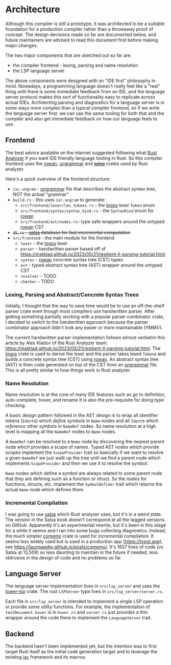 # Architecture

Although this compiler is still a prototype, it was architected to be a suitable foundation for a production compiler rather than a throwaway proof of concept. The design decisions made so far are documented below,
and future maintainers are advised to read this document first before making major changes.

The two major components that are sketched out so far are:
- the compiler frontend - lexing, parsing and name resolution
- the LSP language server 

The above components were designed with an "IDE first" philosophy in mind. 
Nowadays, a programming language doesn't really feel like a "real" thing until there is some immediate feedback from an IDE, and the language server protocol makes this sort of functionality easy to replicate across actual IDEs.
Architecting parsing and diagnostics for a language server is in some ways more complex than a typical compiler frontend, 
so if we write the language server first, we can use the same tooling for both that and the compiler 
and also get immediate feedback on how our language feels to use.

## Frontend

The best advice available on the internet suggested following what [Rust Analyzer](https://github.com/rust-lang/rust-analyzer)
if you want IDE friendly language tooling in Rust.
So this compiler frontend uses the [rowan](https://docs.rs/rowan), [ungrammar](https://docs.rs/ungrammar) and ~~[salsa](https://docs.rs/salsa)~~
crates used by Rust analyzer.

Here's a quick overview of the frontend structure:
* `ixc.ungram` - [ungrammar](https://docs.rs/ungrammar) file that describes the abstract syntax tree, NOT the actual "grammar"
* `build.rs` - this uses `ixc.ungram` to generate:
    * `src/frontend/lexer/lex_tokens.rs` - the [logos](https://docs.rs/logos) lexer `Token` enum
    * `src/frontend/syntax/syntax_kind.rs` - the `SyntaxKind` enum for [rowan](https://docs.rs/rowan)
    * `src/frontend/ast/nodes.rs`- type safe wrappers around the untyped [rowan](https://docs.rs/rowan) CST
* ~~`db.rs` - [salsa](https://docs.rs/salsa) database for fast incremental computation~~
* `src/frontend` - the main module for the frontend
  * `lexer` - the [logos](https://docs.rs/logos) lexer
  * `parser` - handwritten parser based off of https://matklad.github.io/2023/05/21/resilient-ll-parsing-tutorial.html
  * `syntax` - [rowan](https://docs.rs/rowan) concrete syntax tree (CST) types
  * `ast` - typed abstract syntax tree (AST) wrapper around the untyped CST
  * `resolver` - TODO
  * `checker` - TODO


### Lexing, Parsing and Abstract/Concrete Syntax Trees

Initially, I thought that the way to save time would be to use an off-the-shelf parser crate even though most compilers use
handwritten parser. After getting something partially working with a popular parser combinator crate, I decided to switch
to the handwritten approach because the parser combinator approach didn't look any easier or more maintainable (YMMV).

The current handwritten parser implementation follows almost verbatim this article by Alex Kladov of the Rust Analyzer team: https://matklad.github.io/2023/05/21/resilient-ll-parsing-tutorial.html. The [logos](https://docs.rs/logos) crate is used to derive the lexer and the parser
takes lexed `Token`s and builds a concrete syntax tree (CST) using [rowan](https://docs.rs/rowan). An abstract syntax tree (AST)
is then code generated on top of the CST from an [ungrammar](https://docs.rs/ungrammar) file. This is all pretty similar to how things work in Rust analyzer.

### Name Resolution

Name resolution is at the core of many IDE features such as go to definition, auto-complete, hover, and rename
It is also the pre-requisite for doing type checking.

A basic design pattern followed in the AST design is to wrap all identifier tokens (`Ident`s) which *define* symbols in `Name`  nodes and all `Ident`s which *reference* other symbols in `NameRef` nodes.
So name resolution at a high level is mapping all the `NameRef` nodes to `Name` nodes. 

A `NameRef` can be resolved to a `Name` node by discovering the nearest parent node which provides a scope
of names.
Typed AST nodes which provide scopes implement the `ScopeProvider` trait so basically if we want to resolve a
given `NameRef` we just walk up the tree until we find a parent node which implements `ScopeProvider` and then
we use it to resolve the symbol.

`Name` nodes which define a symbol are always related to some parent node that they are defining such as a function
or struct.
So the nodes for functions, structs, etc. implement the `SymbolDefiner` trait which returns the actual `Name` node which defines them.

### Incremental Compilation

I was going to use [salsa](https://docs.rs/salsa) which Rust analyzer uses, but it's in a weird state.
The version in the Salsa book doesn't correspond at all the tagged versions on GitHub.
Apparently it's an experimental rewrite, but it's been in this stage for a while it seems and
I ran into some bugs collecting diagnostics.
Instead, the much simpler [comemo](https://docs.rs/comemo) crate is used for incremental compilation.
It seems less widely used but is used in a production app (https://typst.app), see https://laurmaedje.github.io/posts/comemo/.
It's 1837 lines of code (vs Salsa at 13,509) so less daunting to maintain in the future if needed, 
less obtrusive in the design of code and no problems so far.

## Language Server

The language server implementation lives in `src/lsp_server` and uses the [tower-lsp](https://docs.rs/tower-lsp) crate.
The root `LSPServer` type lives in `src/lsp_server/server.rs`.

Each file in `src/lsp_server` is intended to implement a single LSP operation or provide some utility functions. 
For example, the implementation of `textDocument.hover` is in `hover.rs` and `server.rs` just provides a thin wrapper
around the code there to implement the `LanguageServer` trait.

## Backend

The backend hasn't been implemented yet, but the intention was to first target Rust itself as the initial
code generation target and to leverage the existing [ixc](https://docs.rs/ixc) framework and its macros.
